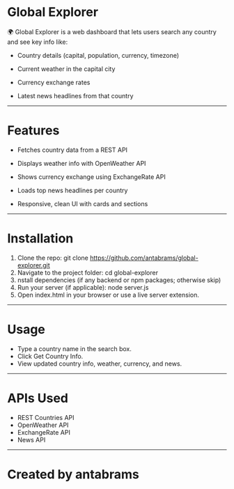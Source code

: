 # Global Explorer
🌍 Global Explorer is a web dashboard that lets users search any country and see key info like:

- Country details (capital, population, currency, timezone)

- Current weather in the capital city

- Currency exchange rates

- Latest news headlines from that country

---

# Features

- Fetches country data from a REST API

- Displays weather info with OpenWeather API

- Shows currency exchange using ExchangeRate API

- Loads top news headlines per country

- Responsive, clean UI with cards and sections

---

# Installation

1. Clone the repo: git clone https://github.com/antabrams/global-explorer.git
2. Navigate to the project folder: cd global-explorer
3. nstall dependencies (if any backend or npm packages; otherwise skip)
4. Run your server (if applicable): node server.js
5. Open index.html in your browser or use a live server extension.

---

# Usage

- Type a country name in the search box.
- Click Get Country Info.
- View updated country info, weather, currency, and news.

---

# APIs Used
- REST Countries API
- OpenWeather API
- ExchangeRate API
- News API

---

# Created by antabrams
